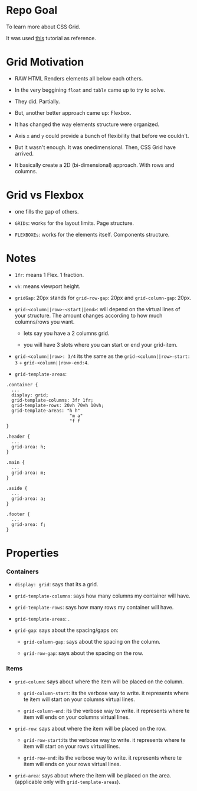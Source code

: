 # Repo Goal

To learn more about CSS Grid.

It was used [this](https://www.youtube.com/watch?v=HN1UjzRSdBk&ab_channel=Rocketseat) tutorial as reference.

# Grid Motivation

- RAW HTML Renders elements all below each others.

- In the very beggining `float` and `table` came up to try to solve.

- They did. Partially.

- But, another better approach came up: Flexbox.

- It has changed the way elements structure were organized.

- Axis `x` and `y` could provide a bunch of flexibility that before we couldn't.

- But it wasn't enough. It was onedimensional. Then, CSS Grid have arrived.

- It basically create a 2D (bi-dimensional) approach. With rows and columns.

# Grid vs Flexbox

- one fills the gap of others.

- `GRIDs`: works for the layout limits. Page structure.

- `FLEXBOXEs`: works for the elements itself. Components structure.

# Notes

- `1fr`: means 1 Flex. 1 fraction.

- `vh`: means viewport height.

- `gridGap`: 20px stands for `grid-row-gap`: 20px and `grid-column-gap`: 20px.

- `grid-<column||row>-<start||end>`: will depend on the virtual lines of your structure. The amount changes according to how much columns/rows you want.

  - lets say you have a 2 columns grid.

  - you will have 3 slots where you can start or end your grid-item.

- `grid-<column||row>: 3/4` its the same as the `grid-<column||row>-start: 3` + `grid-<column||row>-end:4`.

- `grid-template-areas`:

```
.container {
  ...
  display: grid;
  grid-template-columns: 3fr 1fr;
  grid-template-rows: 20vh 70vh 10vh;
  grid-template-areas: "h h"
                        "m a"
                        "f f
}

.header {
  ...
  grid-area: h;
}

.main {
  ...
  grid-area: m;
}

.aside {
  ...
  grid-area: a;
}

.footer {
  ...
  grid-area: f;
}

```

# Properties

### Containers

- `display: grid`: says that its a grid.

- `grid-template-columns`: says how many columns my container will have.

- `grid-template-rows`: says how many rows my container will have.

- `grid-template-areas`: .

- `grid-gap`: says about the spacing/gaps on:

  - `grid-column-gap`: says about the spacing on the column.

  - `grid-row-gap`: says about the spacing on the row.

### Items

- `grid-column`: says about where the item will be placed on the column.

  - `grid-column-start`: its the verbose way to write. it represents where te item will start on your columns virtual lines.

  - `grid-column-end`: its the verbose way to write. it represents where te item will ends on your columns virtual lines.

- `grid-row`: says about where the item will be placed on the row.

  - `grid-row-start`:its the verbose way to write. it represents where te item will start on your rows virtual lines.

  - `grid-row-end`: its the verbose way to write. it represents where te item will ends on your rows virtual lines.

- `grid-area`: says about where the item will be placed on the area. (applicable only with `grid-template-areas`).
